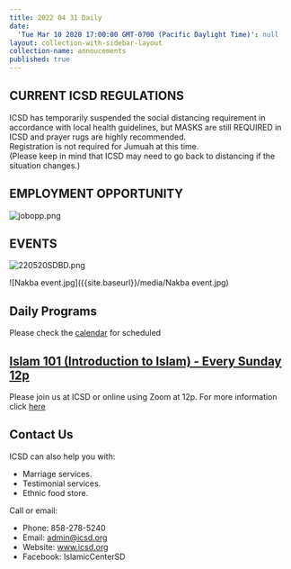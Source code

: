 ```yaml
---
title: 2022 04 31 Daily
date:
  'Tue Mar 10 2020 17:00:00 GMT-0700 (Pacific Daylight Time)': null
layout: collection-with-sidebar-layout
collection-name: annoucements
published: true
---
```

## CURRENT ICSD REGULATIONS
ICSD has temporarily suspended the social distancing requirement in accordance with local health guidelines, but MASKS are still REQUIRED in ICSD and prayer rugs are highly recommended.  
Registration is not required for Jumuah at this time.  
(Please keep in mind that ICSD may need to go back to distancing if the situation changes.) 

## EMPLOYMENT OPPORTUNITY
![jobopp.png]({{site.baseurl}}/media/jobopp.png)

## EVENTS
![220520SDBD.png]({{site.baseurl}}/media/220520SDBD.png)

![Nakba event.jpg]({{site.baseurl}}/media/Nakba event.jpg)

## Daily Programs
Please check the [calendar](http://www.icsd.org/calendar) for scheduled 

## [Islam 101 (Introduction to Islam) - Every Sunday 12p](https://www.icsd.org/events/islam-101-introduction-to-islam-every-sunday-12p)  
Please join us at ICSD or online using Zoom at 12p. For more information click [here](https://www.icsd.org/events/islam-101-introduction-to-islam-every-sunday-12p) 

## Contact Us  
ICSD can also help you with:  
* Marriage services.  
* Testimonial services.  
* Ethnic food store.  

Call or email:  
- Phone: 858-278-5240  
- Email: admin@icsd.org  
- Website: www.icsd.org  
- Facebook: IslamicCenterSD
